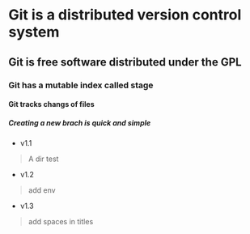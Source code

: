 # Git is a distributed version control system
## Git is free software distributed under the GPL
### Git has a mutable index called stage
#### Git tracks changs of files
##### Creating a new brach is quick and simple
* v1.1
> A dir test
* v1.2
> add env
* v1.3
> add spaces in titles
